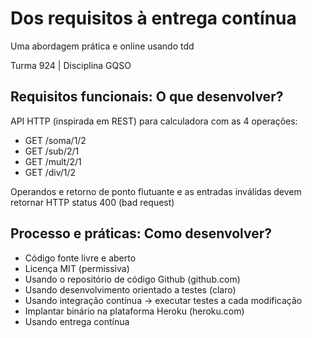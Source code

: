 # Dos requisitos à entrega contínua

Uma abordagem prática e online usando tdd

Turma 924 | Disciplina GQSO

## Requisitos funcionais: O que desenvolver?

API HTTP (inspirada em REST) para calculadora com as 4 operações:

- GET /soma/1/2
- GET /sub/2/1
- GET /mult/2/1
- GET /div/1/2

Operandos e retorno de ponto flutuante e as entradas inválidas devem retornar HTTP status  400 (bad request)

## Processo e práticas: Como desenvolver?

- Código fonte livre e aberto
- Licença MIT (permissiva)
- Usando o repositório de código Github (github.com)
- Usando desenvolvimento orientado a testes (claro)
- Usando integração contínua -> executar testes a cada modificação
- Implantar binário na plataforma Heroku (heroku.com)
- Usando entrega contínua

